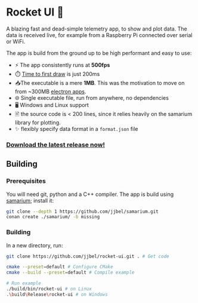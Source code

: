 # Rocket UI 🚀

A blazing fast and dead-simple telemetry app, to show and plot data.
The data is received live, for example from a Raspberry Pi connected over serial or WiFi.

[](https://github.com/user-attachments/assets/ed1bcfde-352b-4792-b66d-fdcae2a5544c)

The app is build from the ground up to be high performant and easy to use:

- ⚡ The app consistently runs at **500fps**
- ⏱️ [Time to first draw](https://developer.chrome.com/docs/lighthouse/performance/first-contentful-paint) is just 200ms
- 📥The executable is a mere **1MB**. This was the motivation to move on from ~300MB [electron apps](https://github.com/jjbel/rocket-ui-js).
- 🌐 Single executable file, run from anywhere, no dependencies
- 🖥️ Windows and Linux support
- 🖹 the source code is < 200 lines, since it relies heavily on the samarium library for plotting.
- ✨ flexibly specify data format in a `format.json` file

### [Download the latest release now!](https://github.com/jjbel/rocket-ui/releases)

## Building

### Prerequisites

You will need git, python and a C++ compiler.
The app is build using [samarium](https://github.com/jjbel/samarium); install it:

```sh
git clone --depth 1 https://github.com/jjbel/samarium.git
conan create ./samarium/ -b missing
```

### Building

In a new directory, run:

```sh
git clone https://github.com/jjbel/rocket-ui.git . # Get code

cmake --preset=default # Configure CMake
cmake --build --preset=default # Compile example

# Run example
./build/bin/rocket-ui # on Linux
.\build\Release\rocket-ui # on Windows
```
